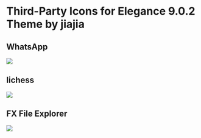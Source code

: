 # Third-Party Icons for Elegance 9.0.2 Theme by jiajia

## WhatsApp
<image src="https://i.imgur.com/Cs2Ruiz.png">

## lichess
<image src="https://i.imgur.com/6kdFZOG.png">

## FX File Explorer
<image src="https://i.imgur.com/vNVozR7.png">
